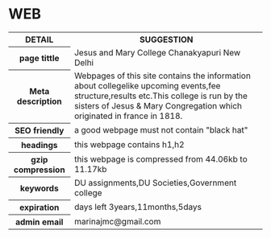 # WEB
<html>
<table>
<tr>
<th>DETAIL</th>
<th>SUGGESTION</th>
</tr>
<tr>
<th>page tittle</th>
<td>Jesus and Mary College Chanakyapuri New Delhi</td>
</tr>
<tr>
<th>Meta description</th>
<td>Webpages of this site contains the information about collegelike upcoming events,fee structure,results etc.This college is run by the sisters of Jesus & Mary Congregation which originated in france in 1818.</td>
</tr>
<tr>
<th>SEO friendly</th>
<td>a good webpage must not contain "black hat"</td>
</tr>
<tr>
<th>headings</th>
<td>this webpage contains h1,h2</td>
</tr>
<tr>
<th>gzip compression</th>
<td>this webpage is compressed from 44.06kb to 11.17kb</td>
</tr>
<tr>
<th>keywords</th>
<td>DU assignments,DU Societies,Government college</td>
</tr>
<tr>
<th>expiration</th>
<td>days left 3years,11months,5days</td>
</tr>
<tr>
<th>admin email</th>
<td>marinajmc@gmail.com</td>
</tr>
</table>
</html>

